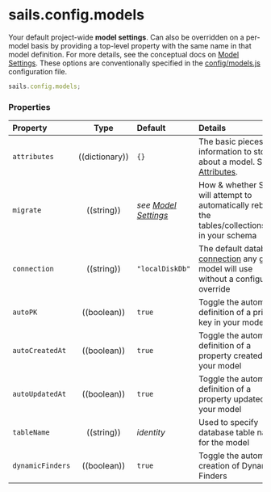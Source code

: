 # sails.config.models

Your default project-wide **model settings**. Can also be overridden on a per-model basis by providing a top-level property with the same name in that model definition.  For more details, see the conceptual docs on [Model Settings](http://sailsjs.com/documentation/concepts/models-and-orm/model-settings).  These options are conventionally specified in the [config/models.js](http://sailsjs.com/documentation/anatomy/config/models.js) configuration file.

```js
sails.config.models;
```

### Properties


  Property             | Type         | Default                         | Details
 :---------------------|:------------:|:------------------------------- |:--------
 `attributes`          | ((dictionary))   | `{}`                            | The basic pieces of information to store about a model. See [Attributes](http://sailsjs.com/documentation/concepts/models-and-orm/attributes).
 `migrate`             | ((string))   | _see [Model Settings](http://sailsjs.com/documentation/concepts/models-and-orm/model-settings)_        | How & whether Sails will attempt to automatically rebuild the tables/collections/etc. in your schema
 `connection`          | ((string))   | `"localDiskDb"`                 | The default database [connection](http://sailsjs.com/documentation/reference/configuration/sails-config-connections) any given model will use without a configured override
 `autoPK`              | ((boolean))  | `true`             | Toggle the automatic definition of a primary key in your model
 `autoCreatedAt`       | ((boolean))  | `true`             | Toggle the automatic definition of a property createdAt in your model
 `autoUpdatedAt`       | ((boolean))  | `true`             | Toggle the automatic definition of a property updatedAt in your model
 `tableName`           | ((string))   | _identity_       | Used to specify database table name for the model
 `dynamicFinders`      | ((boolean))  | `true`             | Toggle the automatic creation of Dynamic Finders



<docmeta name="displayName" value="sails.config.models">
<docmeta name="pageType" value="property">
